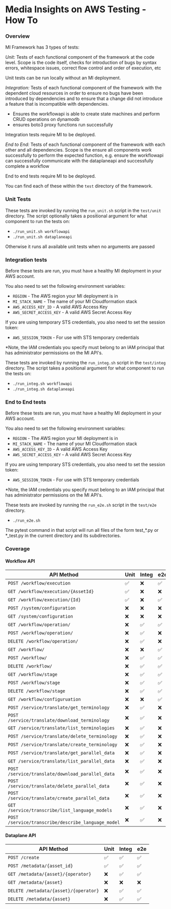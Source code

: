# Media Insights on AWS Testing - How To

### Overview

MI Framework has 3 types of tests:


*Unit:* Tests of each functional component of the framework at the code level. Scope is the code itself, checks for introduction of bugs by syntax errors, whitespace issues, correct flow control and order of execution, etc

Unit tests can be run locally without an MI deployment. 

*Integration:* Tests of each functional component of the framework with the dependent cloud resources in order to ensure no bugs have been introduced by dependencies and to ensure that a change did not introduce a feature that is incompatible with dependencies.

* Ensures the workflowapi is able to create state machines and perform CRUD operations on dynamodb
* ensures boto3 proxy functions run successfully

Integration tests require MI to be deployed.  

*End to End:* Tests of each functional component of the framework with each other and all dependencies. Scope is the ensure all components work successfully to perform the expected function, e.g. ensure the workflowapi can successfully communicate with the dataplaneapi and successfully complete a workflow

End to end tests require MI to be deployed. 


You can find each of these within the `test` directory of the framework.


### Unit Tests

These tests are invoked by running the `run_unit.sh` script in the `test/unit` directory. The script optionally takes a
positional argument for what component to run the tests on: 
* `./run_unit.sh workflowapi` 
* `./run_unit.sh dataplaneapi`

Otherwise it runs all available unit tests when no arguments are passed


### Integration tests

Before these tests are run, you must have a healthy MI deployment in your
AWS account.

You also need to set the following environment variables:

* `REGION` - The AWS region your MI deployment is in
* `MI_STACK_NAME` - The name of your MI Cloudformation stack
* `AWS_ACCESS_KEY_ID` - A valid AWS Access Key
* `AWS_SECRET_ACCESS_KEY` - A valid AWS Secret Access Key

If you are using temporary STS credentials, you also need to set the session token:

* `AWS_SESSION_TOKEN` - For use with STS temporary credentials

*Note, the IAM credentials you specify must belong to an IAM principal that
has administrator permissions on the MI API's.  

These tests are invoked by running the `run_integ.sh` script in the `test/integ` directory. The script takes a
positional argument for what component to run the tests on: 
* `./run_integ.sh workflowapi` 
* `./run_integ.sh dataplaneapi` 


### End to End tests

Before these tests are run, you must have a healthy MI deployment in your
AWS account.

You also need to set the following environment variables:

* `REGION` - The AWS region your MI deployment is in
* `MI_STACK_NAME` - The name of your MI Cloudformation stack
* `AWS_ACCESS_KEY_ID` - A valid AWS Access Key
* `AWS_SECRET_ACCESS_KEY` - A valid AWS Secret Access Key

If you are using temporary STS credentials, you also need to set the session token:

* `AWS_SESSION_TOKEN` - For use with STS temporary credentials

*Note, the IAM credentials you specify must belong to an IAM principal that
has administrator permissions on the MI API's.  

These tests are invoked by running the `run_e2e.sh` script in the `test/e2e` directory.  
* `./run_e2e.sh`

The pytest command in that script will run all files of the form test_*.py or *_test.py in the current directory and its subdirectories.

### Coverage

#### Workflow API

| API Method | Unit | Integ | e2e |
| ------------- | ------------- | ---------- | -------- |
| `POST /workflow/execution`  | ✅ | ❌ | ✅
| `GET /workflow/execution/{AssetId}`  | ✅ | ❌ | ❌
| `GET /workflow/execution/{Id}`  | ✅ | ❌ | ✅
| `POST /system/configuration`  | ❌ | ❌ | ❌
| `GET /system/configuration`  | ❌ | ❌ | ❌
| `GET /workflow/operation/`  | ❌ | ✅ | ✅
| `POST /workflow/operation/`  | ❌ | ✅ | ❌
| `DELETE /workflow/operation/`  | ❌ | ✅ | ❌
| `GET /workflow/`  | ❌ | ❌ | ✅
| `POST /workflow/`  | ❌ | ✅ | ✅
| `DELETE /workflow/`  | ❌ | ✅ | ✅
| `GET /workflow/stage`  | ❌ | ✅ | ✅
| `POST /workflow/stage`  | ❌ | ✅ | ✅
| `DELETE /workflow/stage`  | ❌ | ✅ | ✅
| `GET /workflow/configuruation`  | ❌ | ❌ | ✅
| `POST /service/translate/get_terminology`  | ❌ | ✅ | ❌
| `POST /service/translate/download_terminology`  | ❌ | ✅ | ❌
| `GET /service/translate/list_terminologies`  | ❌ | ✅ | ❌
| `POST /service/translate/delete_terminology`  | ❌ | ✅ | ❌
| `POST /service/translate/create_terminology`  | ❌ | ✅ | ❌
| `POST /service/translate/get_parallel_data`  | ❌ | ✅ | ❌
| `GET /service/translate/list_parallel_data`  | ❌ | ✅ | ❌
| `POST /service/translate/download_parallel_data`  | ❌ | ✅ | ❌
| `POST /service/translate/delete_parallel_data`  | ❌ | ✅ | ❌
| `POST /service/translate/create_parallel_data`  | ❌ | ✅ | ❌
| `GET /service/transcribe/list_language_models`  | ❌ | ✅ | ❌
| `POST /service/transcribe/describe_language_model`  | ❌ | ✅ | ❌


#### Dataplane API

| API Method | Unit | Integ | e2e |
| ------------- | ------------- | ---------- | -------- |
| `POST /create`  | ✅ | ✅ | ✅
| `POST /metadata/{asset_id}`  | ✅ | ✅ | ✅
| `GET /metadata/{asset}/{operator}`  | ❌ | ✅ | ✅
| `GET /metadata/{asset}`  | ❌ | ❌ | ❌
| `DELETE /metadata/{asset}/{operator}`  | ❌ | ✅ | ✅
| `DELETE /metadata/{asset}`  | ❌ | ✅ | ✅
